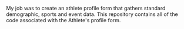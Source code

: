 My job was to create an athlete profile form that gathers standard demographic, sports and event data. This repository contains all of the code associated with the Athlete's profile form.
